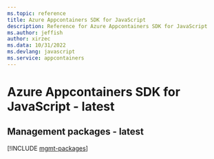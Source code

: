 ```yaml
---
ms.topic: reference
title: Azure Appcontainers SDK for JavaScript
description: Reference for Azure Appcontainers SDK for JavaScript
ms.author: jeffish
author: xirzec
ms.data: 10/31/2022
ms.devlang: javascript
ms.service: appcontainers
---
```

# Azure Appcontainers SDK for JavaScript - latest

## Management packages - latest
[!INCLUDE [mgmt-packages](appcontainers-mgmt-index.md)]